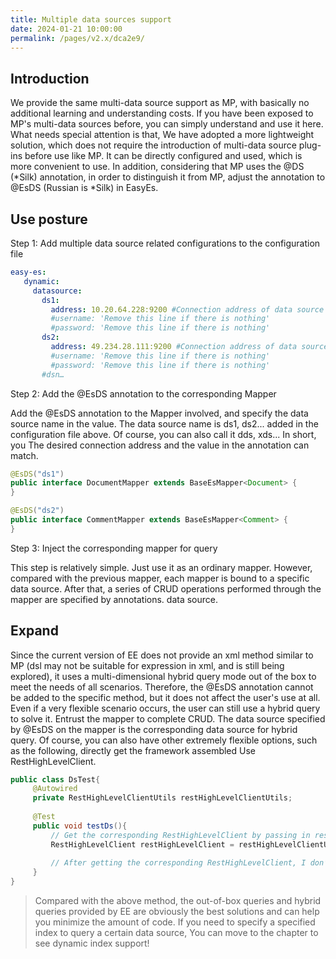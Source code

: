 ```yaml
---
title: Multiple data sources support
date: 2024-01-21 10:00:00
permalink: /pages/v2.x/dca2e9/
---
```


## Introduction
We provide the same multi-data source support as MP, with basically no additional learning and understanding costs. If you have been exposed to MP's multi-data sources before, you can simply understand and use it here. What needs special attention is that, We have adopted a more lightweight solution, which does not require the introduction of multi-data source plug-ins before use like MP.
It can be directly configured and used, which is more convenient to use. In addition, considering that MP uses the @DS (*Silk) annotation, in order to distinguish it from MP, adjust the annotation to @EsDS (Russian is *Silk) in EasyEs.

## Use posture

Step 1: Add multiple data source related configurations to the configuration file

```yaml
easy-es:
   dynamic:
     datasource:
       ds1:
         address: 10.20.64.228:9200 #Connection address of data source 1
         #username: 'Remove this line if there is nothing'
         #password: 'Remove this line if there is nothing'
       ds2:
         address: 49.234.28.111:9200 #Connection address of data source 2
         #username: 'Remove this line if there is nothing'
         #password: 'Remove this line if there is nothing'
       #dsn…
```

Step 2: Add the @EsDS annotation to the corresponding Mapper

Add the @EsDS annotation to the Mapper involved, and specify the data source name in the value. The data source name is ds1, ds2... added in the configuration file above. Of course, you can also call it dds, xds... In short, you The desired connection address and the value in the annotation can match.

```java
@EsDS("ds1")
public interface DocumentMapper extends BaseEsMapper<Document> {
}

@EsDS("ds2")
public interface CommentMapper extends BaseEsMapper<Comment> {
}
```

Step 3: Inject the corresponding mapper for query

This step is relatively simple. Just use it as an ordinary mapper. However, compared with the previous mapper, each mapper is bound to a specific data source. After that, a series of CRUD operations performed through the mapper are specified by annotations. data source.


## Expand

Since the current version of EE does not provide an xml method similar to MP (dsl may not be suitable for expression in xml, and is still being explored), it uses a multi-dimensional hybrid query mode out of the box to meet the needs of all scenarios. Therefore, the @EsDS annotation cannot be added to the specific method, but it does not affect the user's use at all. Even if a very flexible scenario occurs, the user can still use a hybrid query to solve it.
Entrust the mapper to complete CRUD. The data source specified by @EsDS on the mapper is the corresponding data source for hybrid query. Of course, you can also have other extremely flexible options, such as the following, directly get the framework assembled Use RestHighLevelClient.

```java
public class DsTest{
     @Autowired
     private RestHighLevelClientUtils restHighLevelClientUtils;
    
     @Test
     public void testDs(){
         // Get the corresponding RestHighLevelClient by passing in restHighLevelClientId. RestHighLevelClientId is the data source name ds1, ds2... configured in the configuration file.
         RestHighLevelClient restHighLevelClient = restHighLevelClientUtils.getClient(String restHighLevelClientId);
        
         // After getting the corresponding RestHighLevelClient, I don’t need to tell you how to do the rest. It is the usage of ES native RestHighLevelClient. I don’t know how to use Baidu or look at the es official website.
     }
}

```

> Compared with the above method, the out-of-box queries and hybrid queries provided by EE are obviously the best solutions and can help you minimize the amount of code. If you need to specify a specified index to query a certain data source, You can move to the chapter to see dynamic index support!